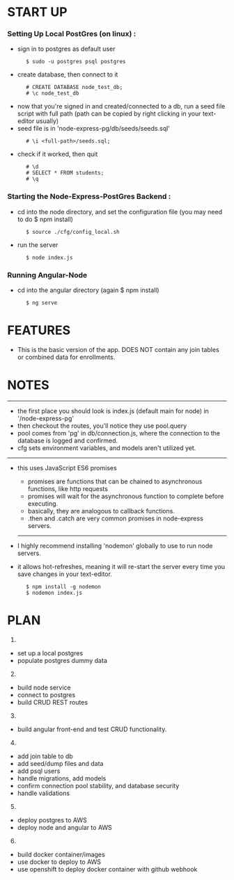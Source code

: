 # START UP

### Setting Up Local PostGres (on linux) :

  - sign in to postgres as default user
```
      $ sudo -u postgres psql postgres
```
  - create database, then connect to it
```
      # CREATE DATABASE node_test_db;
      # \c node_test_db
```
  - now that you're signed in and created/connected to a db, run a seed file script with full path (path can be copied by right clicking in your text-editor usually)
  - seed file is in 'node-express-pg/db/seeds/seeds.sql'
```  
      # \i <full-path>/seeds.sql;
```
  - check if it worked, then quit
```  
      # \d
      # SELECT * FROM students;
      # \q
```


### Starting the Node-Express-PostGres Backend :

  - cd into the node directory, and set the configuration file (you may need to do $ npm install)
```
      $ source ./cfg/config_local.sh
```
  - run the server
```
      $ node index.js
```

### Running Angular-Node

  - cd into the angular directory (again $ npm install)
```
      $ ng serve
```


# FEATURES

  - This is the basic version of the app. DOES NOT contain any join tables or combined data for enrollments.

# NOTES


  ---

  - the first place you should look is index.js (default main for node) in '/node-express-pg'
  - then checkout the routes, you'll notice they use pool.query
  - pool comes from 'pg' in db/connection.js, where the connection to the database is logged and confirmed.
  - cfg sets environment variables, and models aren't utilized yet.

  ---

  - this uses JavaScript ES6 promises
    - promises are functions that can be chained to asynchronous functions, like http requests
    - promises will wait for the asynchronous function to complete before executing.
    - basically, they are analogous to callback functions.
    - .then and .catch are very common promises in node-express servers.

    ---

  - I highly recommend installing 'nodemon' globally to use to run node servers.
  - it allows hot-refreshes, meaning it will re-start the server every time you save changes in your text-editor.  
```
      $ npm install -g nodemon
      $ nodemon index.js
```



# PLAN

1.
  - set up a local postgres
  - populate postgres dummy data
2.
  - build node service
  - connect to postgres
  - build CRUD REST routes
3.
  - build angular front-end and test CRUD functionality.
4.
  - add join table to db
  - add seed/dump files and data
  - add psql users
  - handle migrations, add models
  - confirm connection pool stability, and database security
  - handle validations
5.
  - deploy postgres to AWS
  - deploy node and angular to AWS
6.
  - build docker container/images
  - use docker to deploy to AWS
  - use openshift to deploy docker container with github webhook
